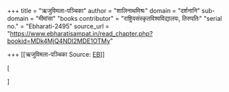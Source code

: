 +++
title = "ऋजुविमला-पञ्चिका"
author = "शालिनाथमिश्रः"
domain = "दर्शनानि"
sub-domain = "मीमांसा"
"books contributor" = "राष्ट्रियसंस्कृतविश्वविद्यालयः, तिरुपतिः"
"serial no." = "Ebharati-2495"
source_url = "https://www.ebharatisampat.in/read_chapter.php?bookid=MDk4MjQ4NDI2MDE1OTMy"

+++
[[ऋजुविमला-पञ्चिका	Source: [EB](https://www.ebharatisampat.in/read_chapter.php?bookid=MDk4MjQ4NDI2MDE1OTMy)]]

\[

















\]
